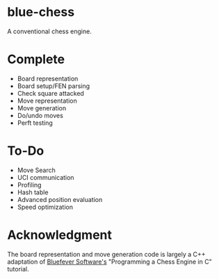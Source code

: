# blue-chess
A conventional chess engine.

# Complete
- Board representation
- Board setup/FEN parsing
- Check square attacked
- Move representation
- Move generation
- Do/undo moves
- Perft testing

# To-Do
- Move Search
- UCI communication
- Profiling
- Hash table
- Advanced position evaluation
- Speed optimization

# Acknowledgment
The board representation and move generation code is largely a C++ adaptation of [Bluefever Software's](https://www.youtube.com/channel/UCFkfibjxPzrP0e2WIa8aJCg) "Programming a Chess Engine in C" tutorial.
